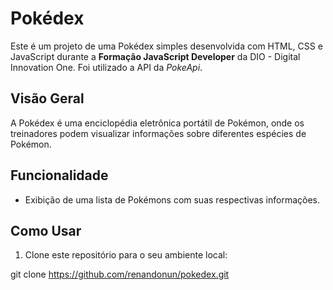 # Pokédex

Este é um projeto de uma Pokédex simples desenvolvida com HTML, CSS e JavaScript durante a **Formação JavaScript Developer** da DIO - Digital Innovation One. Foi utilizado a API da *PokeApi*.

## Visão Geral

A Pokédex é uma enciclopédia eletrônica portátil de Pokémon, onde os treinadores podem visualizar informações sobre diferentes espécies de Pokémon.

## Funcionalidade

- Exibição de uma lista de Pokémons com suas respectivas informações.

## Como Usar

1. Clone este repositório para o seu ambiente local:

git clone https://github.com/renandonun/pokedex.git
